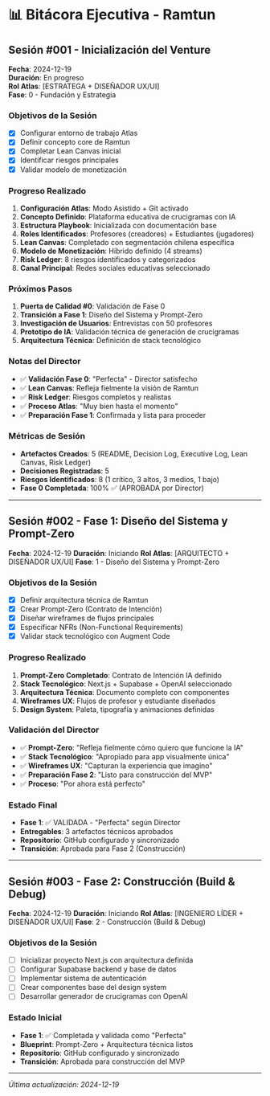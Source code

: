 # 📊 Bitácora Ejecutiva - Ramtun

## Sesión #001 - Inicialización del Venture
**Fecha**: 2024-12-19  
**Duración**: En progreso  
**Rol Atlas**: [ESTRATEGA + DISEÑADOR UX/UI]  
**Fase**: 0 - Fundación y Estrategia  

### Objetivos de la Sesión
- [x] Configurar entorno de trabajo Atlas
- [x] Definir concepto core de Ramtun
- [x] Completar Lean Canvas inicial
- [x] Identificar riesgos principales
- [x] Validar modelo de monetización

### Progreso Realizado
1. **Configuración Atlas**: Modo Asistido + Git activado
2. **Concepto Definido**: Plataforma educativa de crucigramas con IA
3. **Estructura Playbook**: Inicializada con documentación base
4. **Roles Identificados**: Profesores (creadores) + Estudiantes (jugadores)
5. **Lean Canvas**: Completado con segmentación chilena específica
6. **Modelo de Monetización**: Híbrido definido (4 streams)
7. **Risk Ledger**: 8 riesgos identificados y categorizados
8. **Canal Principal**: Redes sociales educativas seleccionado

### Próximos Pasos
1. **Puerta de Calidad #0**: Validación de Fase 0
2. **Transición a Fase 1**: Diseño del Sistema y Prompt-Zero
3. **Investigación de Usuarios**: Entrevistas con 50 profesores
4. **Prototipo de IA**: Validación técnica de generación de crucigramas
5. **Arquitectura Técnica**: Definición de stack tecnológico

### Notas del Director
- ✅ **Validación Fase 0**: "Perfecta" - Director satisfecho
- ✅ **Lean Canvas**: Refleja fielmente la visión de Ramtun
- ✅ **Risk Ledger**: Riesgos completos y realistas
- ✅ **Proceso Atlas**: "Muy bien hasta el momento"
- ✅ **Preparación Fase 1**: Confirmada y lista para proceder

### Métricas de Sesión
- **Artefactos Creados**: 5 (README, Decision Log, Executive Log, Lean Canvas, Risk Ledger)
- **Decisiones Registradas**: 5
- **Riesgos Identificados**: 8 (1 crítico, 3 altos, 3 medios, 1 bajo)
- **Fase 0 Completada**: 100% ✅ (APROBADA por Director)

---

## Sesión #002 - Fase 1: Diseño del Sistema y Prompt-Zero
**Fecha**: 2024-12-19
**Duración**: Iniciando
**Rol Atlas**: [ARQUITECTO + DISEÑADOR UX/UI]
**Fase**: 1 - Diseño del Sistema y Prompt-Zero

### Objetivos de la Sesión
- [x] Definir arquitectura técnica de Ramtun
- [x] Crear Prompt-Zero (Contrato de Intención)
- [x] Diseñar wireframes de flujos principales
- [x] Especificar NFRs (Non-Functional Requirements)
- [x] Validar stack tecnológico con Augment Code

### Progreso Realizado
1. **Prompt-Zero Completado**: Contrato de Intención IA definido
2. **Stack Tecnológico**: Next.js + Supabase + OpenAI seleccionado
3. **Arquitectura Técnica**: Documento completo con componentes
4. **Wireframes UX**: Flujos de profesor y estudiante diseñados
5. **Design System**: Paleta, tipografía y animaciones definidas

### Validación del Director
- ✅ **Prompt-Zero**: "Refleja fielmente cómo quiero que funcione la IA"
- ✅ **Stack Tecnológico**: "Apropiado para app visualmente única"
- ✅ **Wireframes UX**: "Capturan la experiencia que imagino"
- ✅ **Preparación Fase 2**: "Listo para construcción del MVP"
- ✅ **Proceso**: "Por ahora está perfecto"

### Estado Final
- **Fase 1**: ✅ VALIDADA - "Perfecta" según Director
- **Entregables**: 3 artefactos técnicos aprobados
- **Repositorio**: GitHub configurado y sincronizado
- **Transición**: Aprobada para Fase 2 (Construcción)

---

## Sesión #003 - Fase 2: Construcción (Build & Debug)
**Fecha**: 2024-12-19
**Duración**: Iniciando
**Rol Atlas**: [INGENIERO LÍDER + DISEÑADOR UX/UI]
**Fase**: 2 - Construcción (Build & Debug)

### Objetivos de la Sesión
- [ ] Inicializar proyecto Next.js con arquitectura definida
- [ ] Configurar Supabase backend y base de datos
- [ ] Implementar sistema de autenticación
- [ ] Crear componentes base del design system
- [ ] Desarrollar generador de crucigramas con OpenAI

### Estado Inicial
- **Fase 1**: ✅ Completada y validada como "Perfecta"
- **Blueprint**: Prompt-Zero + Arquitectura técnica listos
- **Repositorio**: GitHub configurado y sincronizado
- **Transición**: Aprobada para construcción del MVP

---

*Última actualización: 2024-12-19*
